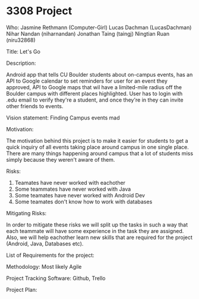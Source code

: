 # 3308 Project

Who: Jasmine Rethmann (Computer-Girl) Lucas Dachman (LucasDachman) Nihar Nandan (niharnandan) Jonathan Taing (taingj) Ningtian Ruan (niru32868)

Title: Let's Go

Description:

Android app that tells CU Boulder students about on-campus
events, has an API to Google calendar to set reminders for user for an event
they approved, API to Google maps that wil have a limited-mile radius off the Boulder campus with different places highlighted.  User has to login with
.edu email to verify they're a student, and once they're in they can invite other friends to events.

Vision statement: Finding Campus events mad

Motivation:

The motivation behind this project is to make it easier for students to get a quick inquiry of all events taking place around campus in one single place. There are many things happening around campus that a lot of students miss simply because they weren't aware of them.


Risks:
  1. Teamates have never worked with eachother
  2. Some teammates have never worked with Java
  3. Some teamates have never worked with Android Dev
  4. Some teamates don't know how to work with databases

Mitigating Risks:

In order to mitigate these risks we will split up the tasks in such a way that each teammate will have some experience in the task they are assigned. Also, we will help eachother learn new skills that are required for the project (Android, Java, Databases etc). 

List of Requirements for the project:

Methodology: Most likely Agile

Project Tracking Software: Github, Trello

Project Plan:   
